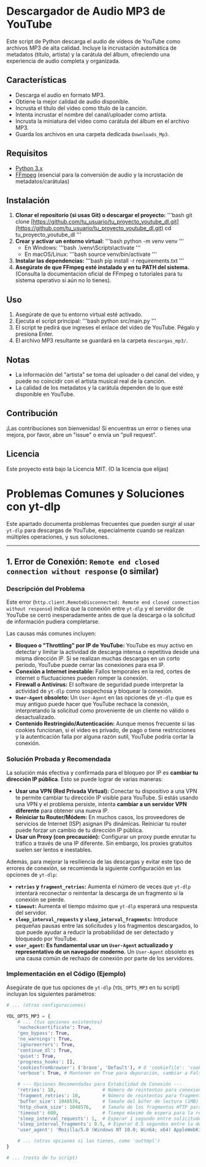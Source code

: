 # Descargador de Audio MP3 de YouTube

Este script de Python descarga el audio de vídeos de YouTube como archivos MP3 de alta calidad. Incluye la incrustación automática de metadatos (título, artista) y la carátula del álbum, ofreciendo una experiencia de audio completa y organizada.

## Características

- Descarga el audio en formato MP3.
- Obtiene la mejor calidad de audio disponible.
- Incrusta el título del video como título de la canción.
- Intenta incrustar el nombre del canal/uploader como artista.
- Incrusta la miniatura del video como carátula del álbum en el archivo MP3.
- Guarda los archivos en una carpeta dedicada `Downloads_Mp3`.

## Requisitos

- [Python 3.x](https://www.python.org/downloads/)
- [FFmpeg](https://ffmpeg.org/download.html) (esencial para la conversión de audio y la incrustación de metadatos/carátulas)

## Instalación

1.  **Clonar el repositorio (si usas Git) o descargar el proyecto:**
    '''bash
    git clone [https://github.com/tu_usuario/tu_proyecto_youtube_dl.git](https://github.com/tu_usuario/tu_proyecto_youtube_dl.git)
    cd tu_proyecto_youtube_dl
    '''
2.  **Crear y activar un entorno virtual:**
    '''bash
    python -m venv venv
    '''
    * En Windows:
        '''bash
        .\venv\Scripts\activate
        '''
    * En macOS/Linux:
        '''bash
        source venv/bin/activate
        '''
3.  **Instalar las dependencias:**
    '''bash
    pip install -r requirements.txt
    '''
4.  **Asegúrate de que FFmpeg esté instalado y en tu PATH del sistema.** (Consulta la documentación oficial de FFmpeg o tutoriales para tu sistema operativo si aún no lo tienes).

## Uso

1.  Asegúrate de que tu entorno virtual esté activado.
2.  Ejecuta el script principal:
    '''bash
    python src/main.py
    '''
3.  El script te pedirá que ingreses el enlace del video de YouTube. Pégalo y presiona Enter.
4.  El archivo MP3 resultante se guardará en la carpeta `descargas_mp3/`.

## Notas

- La información del "artista" se toma del uploader o del canal del video, y puede no coincidir con el artista musical real de la canción.
- La calidad de los metadatos y la carátula dependen de lo que esté disponible en YouTube.

## Contribución

¡Las contribuciones son bienvenidas! Si encuentras un error o tienes una mejora, por favor, abre un "issue" o envía un "pull request".

## Licencia

Este proyecto está bajo la Licencia MIT. (O la licencia que elijas)

# Problemas Comunes y Soluciones con yt-dlp

Este apartado documenta problemas frecuentes que pueden surgir al usar `yt-dlp` para descargas de YouTube, especialmente cuando se realizan múltiples operaciones, y sus soluciones.

---

## 1. Error de Conexión: `Remote end closed connection without response` (o similar)

### Descripción del Problema

Este error (`http.client.RemoteDisconnected: Remote end closed connection without response`) indica que la conexión entre `yt-dlp` y el servidor de YouTube se cerró inesperadamente antes de que la descarga o la solicitud de información pudiera completarse.

Las causas más comunes incluyen:

* **Bloqueo o "Throttling" por IP de YouTube:** YouTube es muy activo en detectar y limitar la actividad de descarga intensa o repetitiva desde una misma dirección IP. Si se realizan muchas descargas en un corto período, YouTube puede cerrar las conexiones para esa IP.
* **Conexión a Internet inestable:** Fallos temporales en la red, cortes de internet o fluctuaciones pueden romper la conexión.
* **Firewall o Antivirus:** El software de seguridad puede interpretar la actividad de `yt-dlp` como sospechosa y bloquear la conexión.
* **`User-Agent` obsoleto:** Un `User-Agent` en las opciones de `yt-dlp` que es muy antiguo puede hacer que YouTube rechace la conexión, interpretando la solicitud como proveniente de un cliente no válido o desactualizado.
* **Contenido Restringido/Autenticación:** Aunque menos frecuente si las cookies funcionan, si el video es privado, de pago o tiene restricciones y la autenticación falla por alguna razón sutil, YouTube podría cortar la conexión.

### Solución Probada y Recomendada

La solución más efectiva y confirmada para el bloqueo por IP es **cambiar tu dirección IP pública**. Esto se puede lograr de varias maneras:

* **Usar una VPN (Red Privada Virtual):** Conectar tu dispositivo a una VPN te permite cambiar tu dirección IP visible para YouTube. Si estás usando una VPN y el problema persiste, intenta **cambiar a un servidor VPN diferente** para obtener una nueva IP.
* **Reiniciar tu Router/Módem:** En muchos casos, los proveedores de servicios de Internet (ISP) asignan IPs dinámicas. Reiniciar tu router puede forzar un cambio de tu dirección IP pública.
* **Usar un Proxy (con precaución):** Configurar un proxy puede enrutar tu tráfico a través de una IP diferente. Sin embargo, los proxies gratuitos suelen ser lentos e inestables.

Además, para mejorar la resiliencia de las descargas y evitar este tipo de errores de conexión, se recomienda la siguiente configuración en las opciones de `yt-dlp`:

* **`retries` y `fragment_retries`:** Aumenta el número de veces que `yt-dlp` intentará reconectar o reintentar la descarga de un fragmento si la conexión se pierde.
* **`timeout`:** Aumenta el tiempo máximo que `yt-dlp` esperará una respuesta del servidor.
* **`sleep_interval_requests` y `sleep_interval_fragments`:** Introduce pequeñas pausas entre las solicitudes y los fragmentos descargados, lo que puede ayudar a reducir la probabilidad de ser detectado y bloqueado por YouTube.
* **`user_agent`:** **Es fundamental usar un `User-Agent` actualizado y representativo de un navegador moderno.** Un `User-Agent` obsoleto es una causa común de rechazo de conexión por parte de los servidores.

### Implementación en el Código (Ejemplo)

Asegúrate de que tus opciones de `yt-dlp` (`YDL_OPTS_MP3` en tu script) incluyan los siguientes parámetros:

```python
# ... (otras configuraciones)

YDL_OPTS_MP3 = {
    # ... (tus opciones existentes)
    'nocheckcertificate': True,
    'geo_bypass': True,
    'no_warnings': True,
    'ignoreerrors': True,
    'continue_dl': True,
    'quiet': True,
    'progress_hooks': [],
    'cookiesfrombrowser': ('brave', 'Default'), # O 'cookiefile': 'cookies.txt', según tu método de autenticación
    'verbose': True, # Mantener en True para depuración, cambiar a False en producción.

    # --- Opciones Recomendadas para Estabilidad de Conexión ---
    'retries': 10,                 # Número de reintentos para conexiones fallidas
    'fragment_retries': 10,        # Número de reintentos para fragmentos de descarga fallidos
    'buffer_size': 1048576,        # Tamaño del búfer de lectura (1MB)
    'http_chunk_size': 1048576,    # Tamaño de los fragmentos HTTP para descargas
    'timeout': 600,                # Tiempo máximo de espera para la respuesta del servidor (en segundos, 10 minutos)
    'sleep_interval_requests': 1,  # Esperar 1 segundo entre solicitudes HTTP
    'sleep_interval_fragments': 0.5, # Esperar 0.5 segundos entre la descarga de fragmentos
    'user_agent': 'Mozilla/5.0 (Windows NT 10.0; Win64; x64) AppleWebKit/537.36 (KHTML, like Gecko) Chrome/126.0.0.0 Safari/537.36', # ¡MUY IMPORTANTE! Usar un User-Agent actual.

    # ... (otras opciones si las tienes, como 'outtmpl')
}

# ... (resto de tu script)
